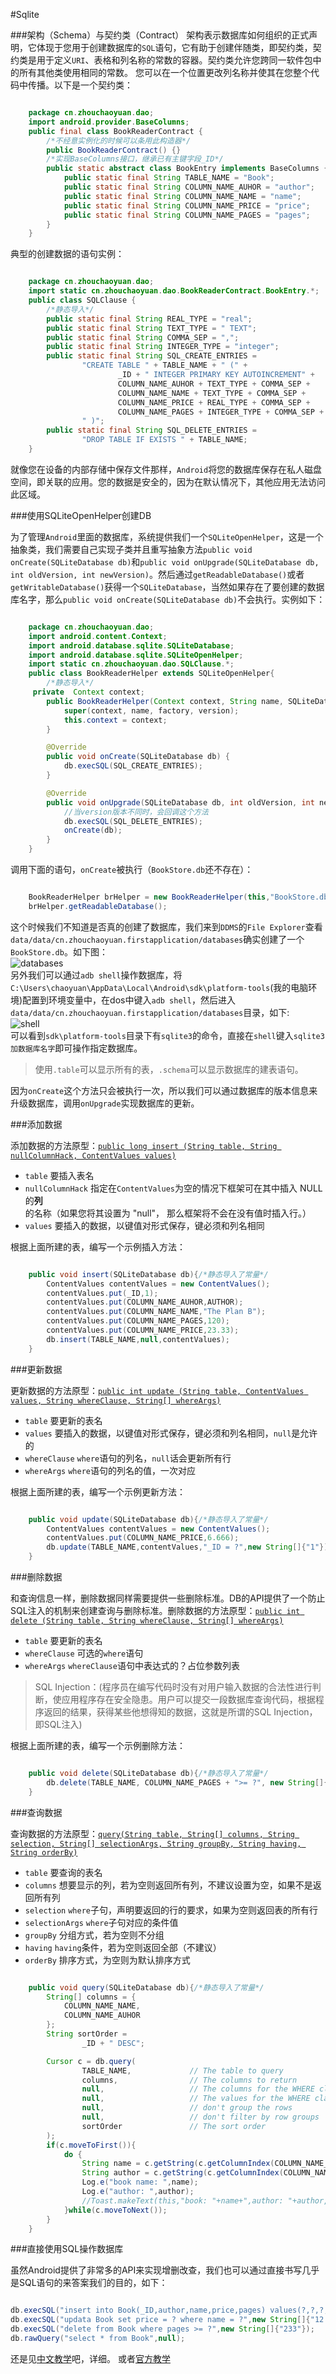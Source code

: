 #Sqlite

###架构（Schema）与契约类（Contract）
架构表示数据库如何组织的正式声明，它体现于您用于创建数据库的`SQL`语句，它有助于创建伴随类，即契约类，契约类是用于定义`URI`、表格和列名称的常数的容器。契约类允许您跨同一软件包中的所有其他类使用相同的常数。 您可以在一个位置更改列名称并使其在您整个代码中传播。以下是一个契约类：

```java

	package cn.zhouchaoyuan.dao;
	import android.provider.BaseColumns;
	public final class BookReaderContract {
    	/*不经意实例化的时候可以条用此构造器*/
    	public BookReaderContract() {}
    	/*实现BaseColumns接口，继承已有主键字段_ID*/
    	public static abstract class BookEntry implements BaseColumns {
        	public static final String TABLE_NAME = "Book";
        	public static final String COLUMN_NAME_AUHOR = "author";
        	public static final String COLUMN_NAME_NAME = "name";
        	public static final String COLUMN_NAME_PRICE = "price";
        	public static final String COLUMN_NAME_PAGES = "pages";
    	}
	}

```

典型的创建数据的语句实例：

```java

	package cn.zhouchaoyuan.dao;
	import static cn.zhouchaoyuan.dao.BookReaderContract.BookEntry.*;
	public class SQLClause {
    	/*静态导入*/
    	public static final String REAL_TYPE = "real";
    	public static final String TEXT_TYPE = " TEXT";
    	public static final String COMMA_SEP = ",";
    	public static final String INTEGER_TYPE = "integer";
    	public static final String SQL_CREATE_ENTRIES =
    	        "CREATE TABLE " + TABLE_NAME + " (" +
    	                _ID + " INTEGER PRIMARY KEY AUTOINCREMENT" +
    	                COLUMN_NAME_AUHOR + TEXT_TYPE + COMMA_SEP +
    	                COLUMN_NAME_NAME + TEXT_TYPE + COMMA_SEP +
    	                COLUMN_NAME_PRICE + REAL_TYPE + COMMA_SEP +
    	                COLUMN_NAME_PAGES + INTEGER_TYPE + COMMA_SEP +
    	        " )";
    	public static final String SQL_DELETE_ENTRIES =
        	    "DROP TABLE IF EXISTS " + TABLE_NAME;
	}

```

就像您在设备的内部存储中保存文件那样，`Android`将您的数据库保存在私人磁盘空间，即关联的应用。您的数据是安全的，因为在默认情况下，其他应用无法访问此区域。

###使用SQLiteOpenHelper创建DB

为了管理`Android`里面的数据库，系统提供我们一个`SQLiteOpenHelper`，这是一个抽象类，我们需要自己实现子类并且重写抽象方法`public void onCreate(SQLiteDatabase db)`和`public void onUpgrade(SQLiteDatabase db, int oldVersion, int newVersion)`。然后通过`getReadableDatabase()`或者`getWritableDatabase()`获得一个`SQLiteDatabase`，当然如果存在了要创建的数据库名字，那么`public void onCreate(SQLiteDatabase db)`不会执行。实例如下：

```java

	package cn.zhouchaoyuan.dao;
	import android.content.Context;
	import android.database.sqlite.SQLiteDatabase;
	import android.database.sqlite.SQLiteOpenHelper;
	import static cn.zhouchaoyuan.dao.SQLClause.*;
	public class BookReaderHelper extends SQLiteOpenHelper{
    	/*静态导入*/
   	 private  Context context;
    	public BookReaderHelper(Context context, String name, SQLiteDatabase.CursorFactory factory, int version) {
    	    super(context, name, factory, version);
    	    this.context = context;
    	}

    	@Override
    	public void onCreate(SQLiteDatabase db) {
    	    db.execSQL(SQL_CREATE_ENTRIES);
    	}

    	@Override
    	public void onUpgrade(SQLiteDatabase db, int oldVersion, int newVersion) {
    	    //当version版本不同时，会回调这个方法
    	    db.execSQL(SQL_DELETE_ENTRIES);
    	    onCreate(db);
    	}
	}

```

调用下面的语句，`onCreate`被执行（`BookStore.db`还不存在）：

```java

	BookReaderHelper brHelper = new BookReaderHelper(this,"BookStore.db",null,1);
    brHelper.getReadableDatabase();

```

这个时候我们不知道是否真的创建了数据库，我们来到`DDMS`的`File Explorer`查看`data/data/cn.zhouchaoyuan.firstapplication/databases`确实创建了一个`BookStore.db`。如下图：</br>![databases](https://raw.githubusercontent.com/zhouchaoyuan/ThePlanForMe/master/M3-M4/W7/databases.png)</br>另外我们可以通过`adb shell`操作数据库，将`C:\Users\chaoyuan\AppData\Local\Android\sdk\platform-tools`(我的电脑环境)配置到环境变量中，在dos中键入`adb shell`，然后进入`data/data/cn.zhouchaoyuan.firstapplication/databases`目录，如下:</br>![shell](https://raw.githubusercontent.com/zhouchaoyuan/ThePlanForMe/master/M3-M4/W7/shell.png)</br>可以看到`sdk\platform-tools`目录下有`sqlite3`的命令，直接在`shell`键入`sqlite3加数据库名字`即可操作指定数据库。

>使用`.table`可以显示所有的表，`.schema`可以显示数据库的建表语句。

因为`onCreate`这个方法只会被执行一次，所以我们可以通过数据库的版本信息来升级数据库，调用`onUpgrade`实现数据库的更新。

###添加数据

添加数据的方法原型：[`public long insert (String table, String nullColumnHack, ContentValues values)`](http://developer.android.com/reference/android/database/sqlite/SQLiteDatabase.html#insert%28java.lang.String,%20java.lang.String,%20android.content.ContentValues%29)

- `table` 要插入表名
- `nullColumnHack` 指定在`ContentValues`为空的情况下框架可在其中插入 NULL 的**列**的名称（如果您将其设置为 "null"， 那么框架将不会在没有值时插入行。） 
- `values` 要插入的数据，以键值对形式保存，键必须和列名相同

根据上面所建的表，编写一个示例插入方法：

```java

	public void insert(SQLiteDatabase db){/*静态导入了常量*/
        ContentValues contentValues = new ContentValues();
        contentValues.put(_ID,1);
        contentValues.put(COLUMN_NAME_AUHOR,AUTHOR);
        contentValues.put(COLUMN_NAME_NAME,"The Plan B");
        contentValues.put(COLUMN_NAME_PAGES,120);
        contentValues.put(COLUMN_NAME_PRICE,23.33);
        db.insert(TABLE_NAME,null,contentValues);
    }

```

###更新数据

更新数据的方法原型：[`public int update (String table, ContentValues values, String whereClause, String[] whereArgs)`](http://developer.android.com/reference/android/database/sqlite/SQLiteDatabase.html#update%28java.lang.String,%20android.content.ContentValues,%20java.lang.String,%20java.lang.String[]%29)

- `table` 要更新的表名
- `values` 要插入的数据，以键值对形式保存，键必须和列名相同，`null`是允许的
- `whereClause` `where`语句的列名，`null`话会更新所有行
- `whereArgs` `where`语句的列名的值，一次对应

根据上面所建的表，编写一个示例更新方法：

```java

	public void update(SQLiteDatabase db){/*静态导入了常量*/
        ContentValues contentValues = new ContentValues();
        contentValues.put(COLUMN_NAME_PRICE,6.666);
        db.update(TABLE_NAME,contentValues,"_ID = ?",new String[]{"1"});
    }

```

###删除数据

和查询信息一样，删除数据同样需要提供一些删除标准。DB的API提供了一个防止SQL注入的机制来创建查询与删除标准。删除数据的方法原型：[`public int delete (String table, String whereClause, String[] whereArgs)`](http://developer.android.com/reference/android/database/sqlite/SQLiteDatabase.html#delete%28java.lang.String,%20java.lang.String,%20java.lang.String[]%29)

- `table` 要更新的表名
- `whereClause` 可选的`where`语句
- `whereArgs` `whereClause`语句中表达式的？占位参数列表

>SQL Injection：(程序员在编写代码时没有对用户输入数据的合法性进行判断，使应用程序存在安全隐患。用户可以提交一段数据库查询代码，根据程序返回的结果，获得某些他想得知的数据，这就是所谓的SQL Injection，即SQL注入)

根据上面所建的表，编写一个示例删除方法：

```java

	public void delete(SQLiteDatabase db){/*静态导入了常量*/
        db.delete(TABLE_NAME, COLUMN_NAME_PAGES + ">= ?", new String[]{"120"});
    }

```

###查询数据

查询数据的方法原型：[`query(String table, String[] columns, String selection, String[] selectionArgs, String groupBy, String having, String orderBy)`](http://developer.android.com/reference/android/database/sqlite/SQLiteDatabase.html#query%28java.lang.String,%20java.lang.String[],%20java.lang.String,%20java.lang.String[],%20java.lang.String,%20java.lang.String,%20java.lang.String%29)

- `table` 要查询的表名
- `columns` 想要显示的列，若为空则返回所有列，不建议设置为空，如果不是返回所有列
- `selection` `where`子句，声明要返回的行的要求，如果为空则返回表的所有行
- `selectionArgs` `where`子句对应的条件值
- `groupBy` 分组方式，若为空则不分组
- `having` `having`条件，若为空则返回全部（不建议）
- `orderBy` 排序方式，为空则为默认排序方式

```java

	public void query(SQLiteDatabase db){/*静态导入了常量*/
        String[] columns = {
            COLUMN_NAME_NAME,
            COLUMN_NAME_AUHOR
        };
        String sortOrder =
                _ID + " DESC";

        Cursor c = db.query(
                TABLE_NAME,             // The table to query
                columns,                // The columns to return
                null,                   // The columns for the WHERE clause
                null,                   // The values for the WHERE clause
                null,                   // don't group the rows
                null,                   // don't filter by row groups
                sortOrder               // The sort order
        );
        if(c.moveToFirst()){
            do {
                String name = c.getString(c.getColumnIndex(COLUMN_NAME_NAME));
                String author = c.getString(c.getColumnIndex(COLUMN_NAME_AUHOR));
                Log.e("book name: ",name);
                Log.e("author: ",author);
                //Toast.makeText(this,"book: "+name+",author: "+author,Toast.LENGTH_SHORT).show();
            }while(c.moveToNext());
        }
    }

```

###直接使用SQL操作数据库

虽然Android提供了非常多的API来实现增删改查，我们也可以通过直接书写几乎是SQL语句的来答案我们的目的，如下：

```java

db.execSQL("insert into Book(_ID,author,name,price,pages) values(?,?,?,?,?)",new String[]{"1207020203","zcy","The Plan C","12.34","233"});
db.execSQL("updata Book set price = ? where name = ?",new String[]{"12.34","The Plan C"});
db.execSQL("delete from Book where pages >= ?",new String[]{"233"});
db.rawQuery("select * from Book",null);

```


还是见[中文教学](http://hukai.me/android-training-course-in-chinese/basics/data-storage/database.html)吧，详细。 或者[官方教学](http://developer.android.com/intl/zh-cn/training/basics/data-storage/databases.html)